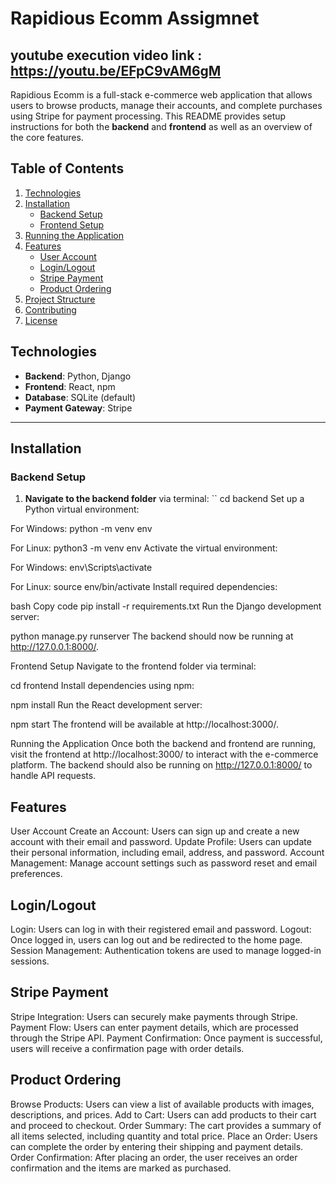 # Rapidious Ecomm Assigmnet
## youtube execution video link : https://youtu.be/EFpC9vAM6gM

Rapidious Ecomm is a full-stack e-commerce web application that allows users to browse products, manage their accounts, and complete purchases using Stripe for payment processing. This README provides setup instructions for both the **backend** and **frontend** as well as an overview of the core features.

## Table of Contents

1. [Technologies](#technologies)
2. [Installation](#installation)
   * [Backend Setup](#backend-setup)
   * [Frontend Setup](#frontend-setup)
3. [Running the Application](#running-the-application)
4. [Features](#features)
   * [User Account](#user-account)
   * [Login/Logout](#loginlogout)
   * [Stripe Payment](#stripe-payment)
   * [Product Ordering](#product-ordering)
5. [Project Structure](#project-structure)
6. [Contributing](#contributing)
7. [License](#license)

## Technologies

- **Backend**: Python, Django
- **Frontend**: React, npm
- **Database**: SQLite (default)
- **Payment Gateway**: Stripe

---

## Installation

### Backend Setup

1. **Navigate to the backend folder** via terminal:
   ``
   cd backend
Set up a Python virtual environment:

For Windows:
python -m venv env

For Linux:
python3 -m venv env
Activate the virtual environment:

For Windows:
env\Scripts\activate


For Linux:
source env/bin/activate
Install required dependencies:

bash
Copy code
pip install -r requirements.txt
Run the Django development server:


python manage.py runserver
The backend should now be running at http://127.0.0.1:8000/.

Frontend Setup
Navigate to the frontend folder via terminal:



cd frontend
Install dependencies using npm:


npm install
Run the React development server:

npm start
The frontend will be available at http://localhost:3000/.

Running the Application
Once both the backend and frontend are running, visit the frontend at http://localhost:3000/ to interact with the e-commerce platform. The backend should also be running on http://127.0.0.1:8000/ to handle API requests.

## Features
User Account
Create an Account: Users can sign up and create a new account with their email and password.
Update Profile: Users can update their personal information, including email, address, and password.
Account Management: Manage account settings such as password reset and email preferences.
## Login/Logout
Login: Users can log in with their registered email and password.
Logout: Once logged in, users can log out and be redirected to the home page.
Session Management: Authentication tokens are used to manage logged-in sessions.
## Stripe Payment
Stripe Integration: Users can securely make payments through Stripe.
Payment Flow: Users can enter payment details, which are processed through the Stripe API.
Payment Confirmation: Once payment is successful, users will receive a confirmation page with order details.
## Product Ordering
Browse Products: Users can view a list of available products with images, descriptions, and prices.
Add to Cart: Users can add products to their cart and proceed to checkout.
Order Summary: The cart provides a summary of all items selected, including quantity and total price.
Place an Order: Users can complete the order by entering their shipping and payment details.
Order Confirmation: After placing an order, the user receives an order confirmation and the items are marked as purchased.
